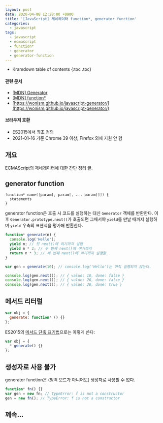```yaml
---
layout: post
date: 2020-04-08 12:28:00 +0900
title: '[JavaScript] 제네레이터 function*, generator function'
categories:
  - javascript
tags:
  - javascript
  - ecmascript
  - function*
  - generator
  - generator-function
---
```


* Kramdown table of contents
{:toc .toc}

#### 관련 문서

- [\[MDN\] Generator](https://developer.mozilla.org/en-US/docs/Web/JavaScript/Reference/Global_Objects/Generator)
- [\[MDN\] function\*](https://developer.mozilla.org/en-US/docs/Web/JavaScript/Reference/Statements/function*)
- [https://wonism.github.io/javascript-generator/](https://wonism.github.io/javascript-generator/)

#### 브라우저 호환

- ES2015에서 최초 정의
- 2021-01-16 기준 Chrome 39 이상, Firefox 외에 지원 안 함

## 개요

ECMAScript의 제네레이터에 대한 간단 정리 글.

## generator function

```
function* name([param[, param[, ... param]]]) {
  statements
}
```

generator function은 호출 시 코드를 실행하는 대신 `Generator` 객체를 반환한다. 이후 `Generator.prototype.next()`가 호출되면 그때서야 `yield`를 만날 때까지 실행하며 `yield` 우측의 표현식을 평가해 반환한다.

```js
function* generate(n) {
  console.log('Hello');
  yield n; // 첫 next()에 여기까지 실행
  yield n * 2; // 두 번째 next()에 여기까지
  return n * 3; // 세 번째 next()에 여기까지 실행함.
}

var gen = generate(10); // console.log('Hello')는 아직 실행되지 않는다.

console.log(gen.next()); // { value: 10, done: false }
console.log(gen.next()); // { value: 20, done: false }
console.log(gen.next()); // { value: 30, done: true }
```

## 메서드 리터럴

```js
var obj = {
  generate: function* () {}
};
```

ES2015의 [메서드 단축 표기법](https://developer.mozilla.org/en-US/docs/Web/JavaScript/Reference/Operators/Object_initializer#method_definitions)으로는 이렇게 쓴다:

```js
var obj = {
  * generate() {}
};
```

## 생성자로 사용 불가

generator function은 (엄격 모드가 아니어도) 생성자로 사용할 수 없다.

```js
function* fn() {}
var gen = new fn; // TypeError: f is not a constructor
gen = new fn(); // TypeError: f is not a constructor
```

## 꼐속...

